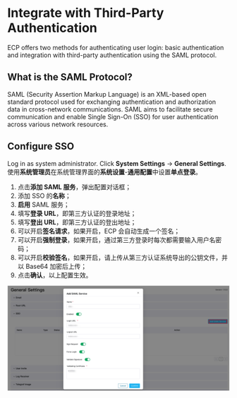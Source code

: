# Integrate with Third-Party Authentication

<!--not needed anymore-->

ECP offers two methods for authenticating user login: basic authentication and integration with third-party authentication using the SAML protocol.

## What is the SAML Protocol?

SAML (Security Assertion Markup Language) is an XML-based open standard protocol used for exchanging authentication and authorization data in cross-network communications. SAML aims to facilitate secure communication and enable Single Sign-On (SSO) for user authentication across various network resources. 

## Configure SSO

Log in as system administrator. Click **System Settings** -> **General Settings**. 使用**系统管理员**在系统管理界面的**系统设置**-**通用配置**中设置**单点登录**。

1. 点击**添加 SAML 服务**，弹出配置对话框；
2. 添加 SSO 的**名称**；
3. **启用** SAML 服务；
4. 填写**登录 URL**，即第三方认证的登录地址；
5. 填写**登出 URL**，即第三方认证的登出地址；
6. 可以开启**签名请求**，如果开启，ECP 会自动生成一个签名；
7. 可以开启**强制登录**，如果开启，通过第三方登录时每次都需要输入用户名密码；
8. 可以开启**校验签名**，如果开启，请上传从第三方认证系统导出的公钥文件，并以 Base64 加密后上传；
9. 点击**确认**，以上配置生效。


<img src="./_assets/saml.png" style="zoom:100%;" align="middle">
